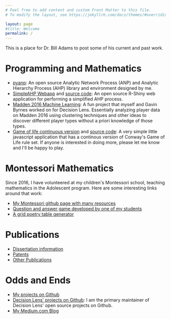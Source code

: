 ```yaml
---
# Feel free to add content and custom Front Matter to this file.
# To modify the layout, see https://jekyllrb.com/docs/themes/#overriding-theme-defaults

layout: page
#title: Welcome
permalink: /
---
```


This is a place for Dr. Bill Adams to post some of his current and past work.

# Programming and Mathematics

* [pyanp](https://github.com/wjladams/pyanp): An open source Analytic Network Process (ANP)
and Analytic Hierarchy Process (AHP) library and environment designed by me.
* [SimpleAHP Webapp](http://bamath.org/shiny/simpleahp) and [source code](https://github.com/wjladams/simpleahp): An open source R-Shiny web application for performing a simplified AHP
process.
* [Madden 2016 Machine Learning](https://github.com/dlens/MaddenClustering): A fun project that myself and Gavin Byrnes worked on for Decision Lens.  Essentially analyzing player data on Madden 2016 using clustering techniques and other ideas to discover different player types without a priori knowledge of those types.
* [Game of life continuous version](https://wjladams.github.io/golcontinuous/jsgolcont/main.html) and [source code](https://github.com/wjladams/golcontinuous): A very simple little javascript application that has a continous version of Conway's Game of Life rule set.  If anyone is interested in doing more, please let me know and I'll be happy to play.

# Montessori Mathematics
Since 2016, I have volunteered at my children's Montessori school, teaching
mathematics in the Adolescent program.  Here are some interesting links around
that work:

* [My Montessori github page with many resources](https://github.com/wjladams/montessori)
* [Question and answer game developed by one of my students](https://aiden0709.github.io/MathGame/game.html)
* [A grid poetry table generator](https://wjladams.github.io/montessori/html/grid-poetry.html)

# Publications

* [Dissertation information](/pubs#dissertation)
* [Patents](/pubs#patents)
* [Other Publications](/pubs#other)

# Odds and Ends

* [My projects on Github](https://github.com/wjladams)
* [Decision Lens' projects on Github](https://github.com/dlens): I am the primary maintainer of Decision Lens' open source projects on Github.
* [My Medium.com Blog](https://medium.com/@wjladams)
